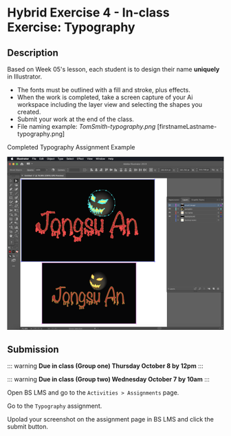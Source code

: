 # Hybrid Exercise 4 - In-class Exercise: Typography

## Description

Based on Week 05's lesson, each student is to design their name **uniquely** in Illustrator.

- The fonts must be outlined with a fill and stroke, plus effects.
- When the work is completed, take a screen capture of your Ai workspace including the layer view and selecting the shapes you created.
- Submit your work at the end of the class.
- File naming example: *TomSmith-typography.png* [firstnameLastname-typography.png]

Completed Typography Assignment Example

<img src="../assets/4_typography-example.png" alt="Typography Assignment Example">

## Submission

::: warning
**Due in class (Group one) Thursday October 8 by 12pm**
:::

::: warning
**Due in class (Group two) Wednesday October 7 by 10am**
:::

Open BS LMS and go to the `Activities > Assignments` page.

Go to the `Typography` assignment.

Upolad your screenshot on the assignment page in BS LMS and click the submit button.